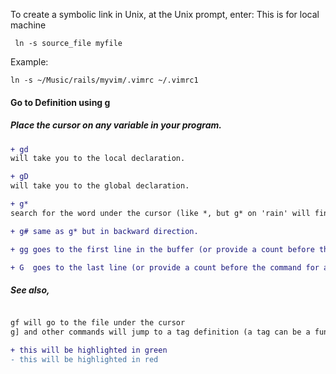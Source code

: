 To create a symbolic link in Unix, at the Unix prompt, enter: This is for local machine

```
 ln -s source_file myfile

```

Example:

```
ln -s ~/Music/rails/myvim/.vimrc ~/.vimrc1

```

#### Go to Definition using g

##### Place the cursor on any variable in your program.

```diff
+ gd 
will take you to the local declaration.

+ gD 
will take you to the global declaration.

+ g* 
search for the word under the cursor (like *, but g* on 'rain' will find words like 'rainbow').

+ g# same as g* but in backward direction.

+ gg goes to the first line in the buffer (or provide a count before the command for a specific line).

+ G  goes to the last line (or provide a count before the command for a specific line).

```
##### See also,

```diff

gf will go to the file under the cursor
g] and other commands will jump to a tag definition (a tag can be a function or variable name, or more).

```


```diff
+ this will be highlighted in green
- this will be highlighted in red
```